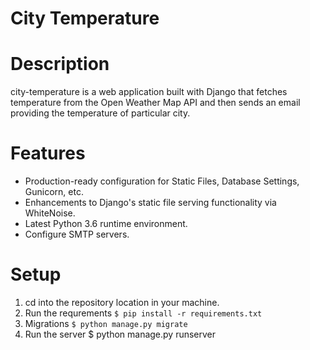 City Temperature
=========================
 
 
Description
===========
city-temperature is a web application built with Django that fetches temperature from the Open Weather Map API and then sends an email providing the temperature of particular city.

Features
========
* Production-ready configuration for Static Files, Database Settings, Gunicorn, etc.
* Enhancements to Django's static file serving functionality via WhiteNoise.
* Latest Python 3.6 runtime environment.
* Configure SMTP servers.

Setup
=====
1. cd into the repository location in your machine.
2. Run the requrements `$ pip install -r requirements.txt`
3. Migrations `$ python manage.py migrate`
4. Run the server $ python manage.py runserver
